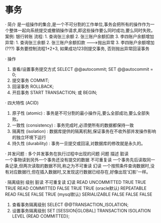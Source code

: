 # 事务 #
· 简介
    是一组操作的集合,是一个不可分割的工作单位,事务会把所有的操作作为一个整体一起向系统提交或撤销操作请求,即这些操作要么同时成功,要么同时失败。
    案例: 银行转账
    流程: 1. 查询张三余额 2. 张三账户余额扣款 3. 李四账户余额增加
    异常: 1. 查询张三余额 2. 张三账户余额扣款 --->抛出异常 3. 李四账户余额增加(???)
    事务要控制流程1+2+3, 如果成功123则提交事务, 否则抛出异常回滚事务
    <!-- 默认MySQL是自动提交的, 也就是说当执行一条DML语句, MySQL会立即隐式自动提交事务。 -->

· 操作
1. 查看/设置事务提交方式
SELECT @@autocommit;
SET @@autocommit = 0;
2. 提交事务
   COMMIT;
3. 回滚事务
   ROLLBACK; 
4. 开启事务
   START TRANSACTION; 或 BEGIN;
<!-- 两种方式: 1. 关闭自动提交 2.开启事务 -->

· 四大特性 (ACID)
1. 原子性 (atomic) : 事务是不可分割的最小操作元,要么全部成功,要么全部失败。
2. 一致性 (consistency) : 事务完成时,必须使所有的数据都保持一致
3. 隔离性 (isolation) : 数据库提供的隔离机制,保证事务在不收外部并发操作影响的独立环境下运行
4. 持久性 (durability) : 事务一旦提交或回滚,对数据库的修改就是永久的。

· 并发问题 : 多个并发事务在执行过程中出现的问题
问题                    描述
脏读            
    一个事物读到另外一个事务还没有提交的数据
不可重复读          一个事务先后读取同一条记录,但两次读取的数据不同,称之为不可重读
幻读                一个按照条件查询数据时,没有对应数据行,但在插入数据时,又发现这行数据已经存在,好像出现'幻影'一样。

· 隔离级别
级别                脏读       不可重复读     幻读
READ UNCOMMITTED    TRUE      TRUE          TRUE
READ COMMITTED      FALSE     TRUE          TRUE (oracle默认)
REPEATABLE READ     FALSE     FALSE         TRUE (mysql默认)
SERIALIZABLE        FALSE     FALSE         FALSE
<!-- 隔离级别越高,数据越安全,性能越低 -->
1. 查看事务隔离级别
SELECT @@TRANSACTION_ISOLATION;
2. 设置事务隔离级别
SET [SESSION|GLOBAL] TRANSACTION ISOLATION LEVEL {READ COMMITTED};
